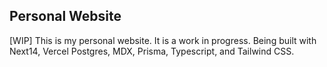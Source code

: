 ## Personal Website

[WIP] This is my personal website. It is a work in progress.
Being built with Next14, Vercel Postgres, MDX, Prisma, Typescript, and Tailwind CSS.

